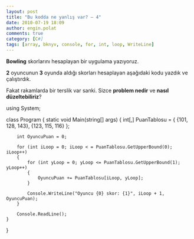 ```yaml
---
layout: post
title: "Bu kodda ne yanlış var? – 4"
date: 2010-07-19 18:09
author: engin.polat
comments: true
category: [C#]
tags: [array, bknyv, console, for, int, loop, WriteLine]
---
```

**Bowling** skorlarını hesaplayan bir uygulama yazıyoruz.

**2** oyuncunun **3** oyunda aldığı skorları hesaplayan aşağıdaki kodu yazdık ve çalıştırdık.

Fakat rakamlarda bir terslik var sanki. Sizce **problem nedir** ve **nasıl düzeltebiliriz**?



using System;

class Program
{
    static void Main(string[] args)
    {
        int[,] PuanTablosu = { {101, 128, 143}, {123, 115, 116} };

        int OyuncuPuan = 0;

        for (int iLoop = 0; iLoop < = PuanTablosu.GetUpperBound(0); iLoop++)
        {
            for (int yLoop = 0; yLoop <= PuanTablosu.GetUpperBound(1); yLoop++)
            {
                OyuncuPuan += PuanTablosu[iLoop, yLoop];
            }

            Console.WriteLine("Oyuncu {0} skor: {1}", iLoop + 1, OyuncuPuan);
        }

        Console.ReadLine();
    }
}</pre>


